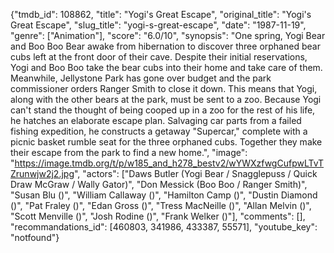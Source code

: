 {"tmdb_id": 108862, "title": "Yogi's Great Escape", "original_title": "Yogi's Great Escape", "slug_title": "yogi-s-great-escape", "date": "1987-11-19", "genre": ["Animation"], "score": "6.0/10", "synopsis": "One spring, Yogi Bear and Boo Boo Bear awake from hibernation to discover three orphaned bear cubs left at the front door of their cave. Despite their initial reservations, Yogi and Boo Boo take the bear cubs into their home and take care of them. Meanwhile, Jellystone Park has gone over budget and the park commissioner orders Ranger Smith to close it down. This means that Yogi, along with the other bears at the park, must be sent to a zoo. Because Yogi can't stand the thought of being cooped up in a zoo for the rest of his life, he hatches an elaborate escape plan. Salvaging car parts from a failed fishing expedition, he constructs a getaway \"Supercar,\" complete with a picnic basket rumble seat for the three orphaned cubs. Together they make their escape from the park to find a new home.", "image": "https://image.tmdb.org/t/p/w185_and_h278_bestv2/wYWXzfwgCufpwLTvTZrunwjw2j2.jpg", "actors": ["Daws Butler (Yogi Bear / Snagglepuss / Quick Draw McGraw / Wally Gator)", "Don Messick (Boo Boo / Ranger Smith)", "Susan Blu ()", "William Callaway ()", "Hamilton Camp ()", "Dustin Diamond ()", "Pat Fraley ()", "Edan Gross ()", "Tress MacNeille ()", "Allan Melvin ()", "Scott Menville ()", "Josh Rodine ()", "Frank Welker ()"], "comments": [], "recommandations_id": [460803, 341986, 433387, 55571], "youtube_key": "notfound"}